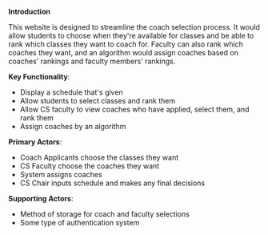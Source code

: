 **Introduction**

This website is designed to streamline the coach selection process. It would allow students to choose when they're available for classes and be able to rank which classes they want to coach for. Faculty can also rank which coaches they want, and an algorithm would assign coaches based on coaches' rankings and faculty members' rankings.

**Key Functionality**:
- Display a schedule that's given
- Allow students to select classes and rank them
- Allow CS faculty to view coaches who have applied, select them, and rank them
- Assign coaches by an algorithm

**Primary Actors**:
- Coach Applicants choose the classes they want
- CS Faculty choose the coaches they want
- System assigns coaches
- CS Chair inputs schedule and makes any final decisions

**Supporting Actors**:
- Method of storage for coach and faculty selections
- Some type of authentication system
